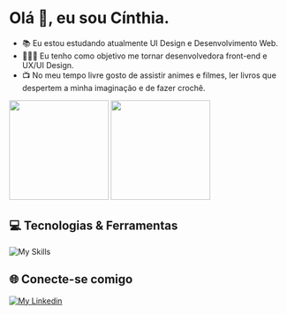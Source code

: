 # Olá 👋, eu sou Cínthia.

- 📚 Eu estou estudando atualmente UI Design e Desenvolvimento Web.
- 👩🏻‍💻 Eu tenho como objetivo me tornar desenvolvedora front-end e UX/UI Design.
- 📺 No meu tempo livre gosto de assistir animes e filmes, ler livros que despertem a minha imaginação e de fazer crochê.

<img height="180em" src="https://github-readme-stats.vercel.app/api/top-langs/?username=Cinthia-Silva&layout=compact&theme=radical&hide_border=true&text_color=fff">
<img height="180em" src="https://github-readme-stats.vercel.app/api?username=Cinthia-Silva&show_icons=true&theme=radical&hide_border=true&text_color=fff">

##

## 💻 Tecnologias & Ferramentas

![My Skills](https://skillicons.dev/icons?i=html,css,js,bootstrap,figma,vscode,github,git&theme=dark)

## 🌐 Conecte-se comigo

[![My Linkedin](https://skillicons.dev/icons?i=linkedin&theme=dark)](https://https://www.linkedin.com/in/cinthia-oliveira-silva/)
